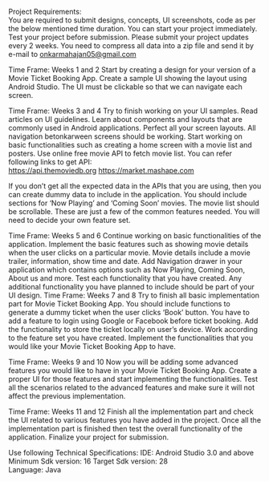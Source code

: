 Project Requirements:  
You are required to submit designs, concepts, UI screenshots, code as per the below mentioned time duration. You can start your project immediately. Test your project before submission. 
Please submit your project updates every 2 weeks. You need to compress all data into a zip file and send it by e-mail to onkarmahajan05@gmail.com 

Time Frame: Weeks 1 and 2  Start by creating a design for your version of a Movie Ticket Booking App. Create a sample UI showing the layout using Android Studio. The UI must be clickable so that we can navigate each screen.  
 
Time Frame: Weeks 3 and 4  Try to finish working on your UI samples. Read articles on UI guidelines. Learn about components and layouts that are commonly used in Android applications. Perfect all your screen layouts. All navigation betonkarween screens should be working. Start working on basic functionalities such as creating a home screen with a movie list and posters. Use online free movie API to fetch movie list. You can refer following links to get API:  
https://api.themoviedb.org 
https://market.mashape.com 

If you don’t get all the expected data in the APIs that you are using, then you can create dummy data to include in the application. You should include sections for ‘Now Playing’ and ‘Coming Soon’ movies. The movie list should be scrollable. These are just a few of the common features needed. You will need to decide your own feature set. 
 
Time Frame: Weeks 5 and 6  Continue working on basic functionalities of the application. Implement the basic features such as showing movie details when the user clicks on a particular movie. Movie details include a movie trailer, information, show time and date. Add Navigation drawer in your application which contains options such as Now Playing, Coming Soon, About us and more. Test each functionality that you have created. Any additional functionality you have planned to include should be part of your UI design.    Time Frame: Weeks 7 and 8  Try to finish all basic implementation part for Movie Ticket Booking App. You should include functions to generate a dummy ticket when the user clicks ‘Book’ button. You have to add a feature to login using Google or Facebook before ticket booking. Add the functionality to store the ticket locally on user’s device. Work according to the feature set you have created. Implement the functionalities that you would like your Movie Ticket Booking App to have.  
 
Time Frame: Weeks 9 and 10  Now you will be adding some advanced features you would like to have in your Movie Ticket Booking App. Create a proper UI for those features and start implementing the functionalities. Test all the scenarios related to the advanced features and make sure it will not affect the previous implementation.  
 
Time Frame: Weeks 11 and 12 Finish all the implementation part and check the UI related to various features you have added in the project. Once all the implementation part is finished then test the overall functionality of the application. Finalize your project for submission.   

 Use following Technical Specifications: 
 IDE:  Android Studio 3.0 and above 
 Minimum Sdk version:  16 Target 
 Sdk version:  28  
 Language:  Java   
 
